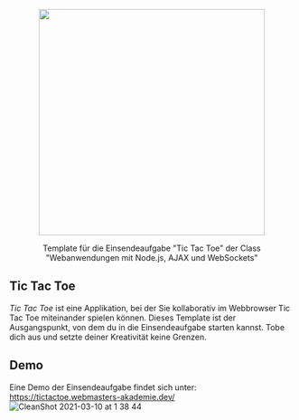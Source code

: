 <p align="center"><a href="https://www.webmasters-fernakademie.de"><img src="https://www.webmasters-fernakademie.de/images/wfa_img/logo-wfa.png?1571290125" width="400"></a></p>
<p align="center">
Template für die Einsendeaufgabe "Tic Tac Toe" der Class "Webanwendungen mit Node.js, AJAX und WebSockets"
</p>

## Tic Tac Toe
*Tic Tac Toe* ist eine Applikation, bei der Sie kollaborativ im Webbrowser Tic Tac Toe miteinander spielen können. Dieses Template ist der Ausgangspunkt, von dem du in die Einsendeaufgabe starten kannst. Tobe dich aus und setzte deiner Kreativität keine Grenzen.

## Demo

Eine Demo der Einsendeaufgabe findet sich unter: <a href="https://tictactoe.webmasters-akademie.dev/">https://tictactoe.webmasters-akademie.dev/</a>
![CleanShot 2021-03-10 at 1 38 44](https://user-images.githubusercontent.com/42392570/110631783-31cd6d00-81a7-11eb-9747-0039fdc106a4.gif)

